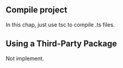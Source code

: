 <!--
 * @Description: This file is made for
 * @Date: 2021-02-04 17:36:26
 * @LastEditTime: 2021-02-05 11:48:32
 * @Author: LeongD
 * @LastEditors: LeongD
-->

## Compile project

In this chap, just use tsc to compile .ts files.

## Using a Third-Party Package

Not implement.
